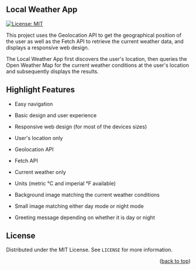 ## Local Weather App

[![License: MIT](https://img.shields.io/badge/License-MIT-yellow.svg)](https://opensource.org/licenses/MIT)

This project uses the Geolocation API to get the geographical position of the user as well as the Fetch API to retrieve the current weather data, and displays a responsive web design.

The Local Weather App first discovers the user's location, then queries the Open Weather Map for the current weather conditions at the user's location and subsequently displays the results.

## Highlight Features
- Easy navigation
- Basic design and user experience
- Responsive web design (for most of the devices sizes)

- User's location only
- Geolocation API
- Fetch API
- Current weather only
- Units (metric °C and imperial °F available)
- Background image matching the current weather conditions
- Small image matching either day mode or night mode
- Greeting message depending on whether it is day or night

## License

Distributed under the MIT License. See `LICENSE` for more information.

<p align="right">(<a href="#top">back to top</a>)</p>
